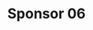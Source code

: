 ---
title:  Sponsor 06
description: > 
  Some sponsor 06 description
logo_url: /img/sponsors/06.jpeg 
href: https://google.ca
---